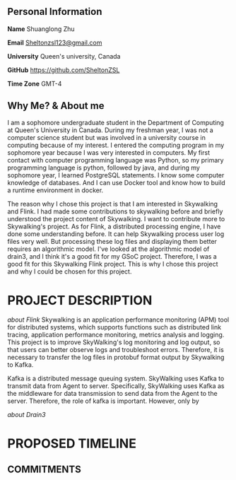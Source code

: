 # 

## Personal Information

**Name** Shuanglong Zhu

**Email** Sheltonzsl123@gmail.com

**University** Queen's university, Canada


**GitHub** https://github.com/SheltonZSL


**Time Zone** GMT-4

## Why Me? & About me

I am a sophomore undergraduate student in the Department of Computing at Queen's University in Canada. During my freshman year, I was not a computer science student but was involved in a university course in computing because of my interest. I entered the computing program in my sophomore year because I was very interested in computers. My first contact with computer programming language was Python, so my primary programming language is python, followed by java, and during my sophomore year, I learned PostgreSQL statements. I know some computer knowledge of databases. And I can use Docker tool and know how to build a runtime environment in docker.

The reason why I chose this project is that I am interested in Skywalking and Flink. I had made some contributions to skywalking before and briefly understood the project content of Skywalking. I want to contribute more to Skywalking's project. As for Flink, a distributed processing engine, I have done some understanding before. It can help Skywalking process user log files very well. But processing these log files and displaying them better requires an algorithmic model. I've looked at the algorithmic model of drain3, and I think it's a good fit for my GSoC project. Therefore, I was a good fit for this Skywalking Flink project. This is why I chose this project and why I could be chosen for this project.



# PROJECT DESCRIPTION

*about Flink*
Skywalking is an application performance monitoring (APM) tool for distributed systems, which supports functions such as distributed link tracing, application performance monitoring, metrics analysis and logging. This project is to improve SkyWalking's log monitoring and log output, so that users can better observe logs and troubleshoot errors. Therefore, it is necessary to transfer the log files in protobuf format output by Skywalking to Kafka.


Kafka is a distributed message queuing system. SkyWalking uses Kafka to transmit data from Agent to server. Specifically, SkyWalking uses Kafka as the middleware for data transmission to send data from the Agent to the server. Therefore, the role of kafka is important. However, only by

*about Drain3*

# PROPOSED TIMELINE

## COMMITMENTS
